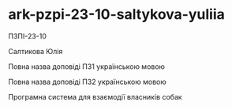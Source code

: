 # ark-pzpi-23-10-saltykova-yuliia

ПЗПІ-23-10

Салтикова Юлія

Повна назва доповіді ПЗ1 українською мовою

Повна назва доповіді ПЗ2 українською мовою

Програмна система для взаємодії власників собак
